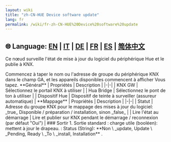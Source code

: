 ```yaml
---
layout: wiki
title: "zh-CN-HUE Device software update"
lang: fr
permalink: /wiki/fr-zh-CN-HUE%20Device%20software%20update
---
```

🌐 Language: [EN](https://supergiovane.github.io/node-red-contrib-knx-ultimate/wiki/HUE%20Device%20software%20update) | [IT](https://supergiovane.github.io/node-red-contrib-knx-ultimate/wiki/it-HUE%20Device%20software%20update) | [DE](https://supergiovane.github.io/node-red-contrib-knx-ultimate/wiki/de-HUE%20Device%20software%20update) | [FR](https://supergiovane.github.io/node-red-contrib-knx-ultimate/wiki/fr-HUE%20Device%20software%20update) | [ES](https://supergiovane.github.io/node-red-contrib-knx-ultimate/wiki/es-HUE%20Device%20software%20update) | [简体中文](https://supergiovane.github.io/node-red-contrib-knx-ultimate/wiki/zh-CN-HUE%20Device%20software%20update)
---
<p> Ce nœud surveille l'état de mise à jour du logiciel du périphérique Hue et le publie à KNX.</p>
Commencez à taper le nom ou l'adresse de groupe du périphérique KNX dans le champ GA, et les appareils disponibles commencent à afficher
Vous tapez.
**Général**
| Propriétés | Description |
|-|-|
| KNX GW | Sélectionnez le portail KNX à utiliser |
| Hua Bridge | Sélectionnez le pont de ton à utiliser |
| Dispositif Hue | Dispositif de teinte à surveiller (assureur automatique) |
**Mappage**
| Propriétés | Description |
|-|-|
| Statut | Adresse du groupe KNX pour le mappage des mises à jour du logiciel: _true_ Disponible / préparation / installation, sinon _false_ |
| Lire l'état au démarrage | Lire et publier sur KNX pendant le démarrage / reconnexion (par défaut "Oui") |
### Sortir
1. Sortie standard
: charge utile (booléen): mettent à jour le drapeau.
: Status (String): **Non \ _update, Update \ _Pending, Ready \ _To \ _install, Installation** .

